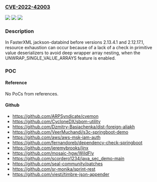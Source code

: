### [CVE-2022-42003](https://cve.mitre.org/cgi-bin/cvename.cgi?name=CVE-2022-42003)
![](https://img.shields.io/static/v1?label=Product&message=n%2Fa&color=blue)
![](https://img.shields.io/static/v1?label=Version&message=n%2Fa&color=blue)
![](https://img.shields.io/static/v1?label=Vulnerability&message=n%2Fa&color=brighgreen)

### Description

In FasterXML jackson-databind before versions 2.13.4.1 and 2.12.17.1, resource exhaustion can occur because of a lack of a check in primitive value deserializers to avoid deep wrapper array nesting, when the UNWRAP_SINGLE_VALUE_ARRAYS feature is enabled.

### POC

#### Reference
No PoCs from references.

#### Github
- https://github.com/ARPSyndicate/cvemon
- https://github.com/CycloneDX/sbom-utility
- https://github.com/Dzmitry-Basiachenka/dist-foreign-aliakh
- https://github.com/VeerMuchandi/s3c-springboot-demo
- https://github.com/aws/aws-msk-iam-auth
- https://github.com/fernandoreb/dependency-check-springboot
- https://github.com/jeremybrooks/jinx
- https://github.com/mosaic-hgw/WildFly
- https://github.com/scordero1234/java_sec_demo-main
- https://github.com/seal-community/patches
- https://github.com/sr-monika/sprint-rest
- https://github.com/viesti/timbre-json-appender

